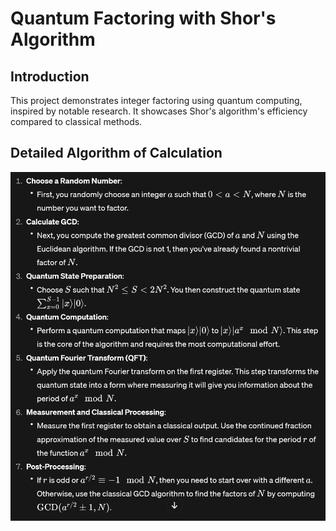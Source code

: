 # Quantum Factoring with Shor's Algorithm

## Introduction  
This project demonstrates integer factoring using quantum computing, inspired by notable research. It showcases Shor's algorithm's efficiency compared to classical methods.

## Detailed Algorithm of Calculation

![Smolin algorithm variation](docs/Smolin_Shors_algorithm.png)

